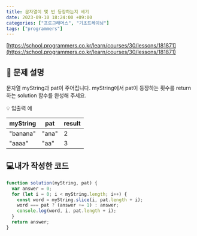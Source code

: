 ```yaml
---
title: 문자열이 몇 번 등장하는지 세기
date: 2023-09-10 18:24:00 +09:00
categories: ["프로그래머스", "기초트레이닝"]
tags: ["programmers"]
---
```


[https://school.programmers.co.kr/learn/courses/30/lessons/181871](https://school.programmers.co.kr/learn/courses/30/lessons/181871)

## 📔 문제 설명

문자열 myString과 pat이 주어집니다. myString에서 pat이 등장하는 횟수를 return 하는 solution 함수를 완성해 주세요.

💡 입출력 예

| myString | pat   | result |
| -------- | ----- | ------ |
| "banana" | "ana" | 2      |
| "aaaa"   | "aa"  | 3      |

## 💻내가 작성한 코드

```js
function solution(myString, pat) {
  var answer = 0;
  for (let i = 0; i < myString.length; i++) {
    const word = myString.slice(i, pat.length + i);
    word === pat ? (answer += 1) : answer;
    console.log(word, i, pat.length + i);
  }
  return answer;
}
```
